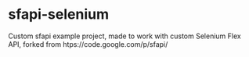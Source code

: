 # sfapi-selenium
Custom sfapi example project, made to work with custom Selenium Flex API, forked from htps://code.google.com/p/sfapi/ 
